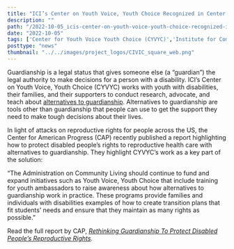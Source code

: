 ```yaml
---
title: "ICI’s Center on Youth Voice, Youth Choice Recognized in Center for American Progress Report about Guardianship and Reproductive Rights"
description: ""
path: "/2022-10-05_icis-center-on-youth-voice-youth-choice-recognized-in-center-for-american-progress-report"
date: "2022-10-05"
tags: ['Center for Youth Voice Youth Choice (CYVYC)','Institute for Community Inclusion','alternatives to guardianship','A2G']
posttype: "news"
thumbnail: "../../images/project_logos/CIVIC_square_web.png"
---
```


Guardianship is a legal status that gives someone else (a “guardian”) the legal authority to make decisions for a person with a disability. ICI’s Center on Youth Voice, Youth Choice (CYVYC) works with youth with disabilities, their families, and their supporters to conduct research, advocate, and teach about [alternatives to guardianship](https://youth-voice.org/glossary/alternatives-to-guardianship/). Alternatives to guardianship are tools other than guardianship that people can use to get the support they need to make tough decisions about their lives.

In light of attacks on reproductive rights for people across the US, the Center for American Progress (CAP) recently published a report highlighting how to protect disabled people’s rights to reproductive health care with alternatives to guardianship. They highlight CYVYC’s work as a key part of the solution:

“The Administration on Community Living should continue to fund and expand initiatives such as Youth Voice, Youth Choice that include training for youth ambassadors to raise awareness about how alternatives to guardianship work in practice. These programs provide families and individuals with disabilities examples of how to create transition plans that fit students’ needs and ensure that they maintain as many rights as possible.”

Read the full report by CAP, [_Rethinking Guardianship To Protect Disabled People’s Reproductive Rights_](https://www.americanprogress.org/article/rethinking-guardianship-to-protect-disabled-peoples-reproductive-rights/?fbclid=IwAR2IcF-cXtI8NPDeR7HGckGDGj9bFtcqHTNF9vOIQ5RN1yybP2NhrGlAH1I)_._
